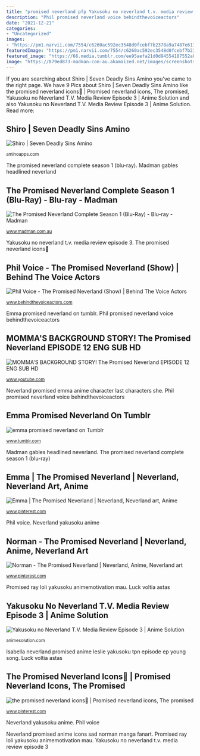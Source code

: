 ```yaml
---
title: "promised neverland pfp Yakusoku no neverland t.v. media review episode 3"
description: "Phil promised neverland voice behindthevoiceactors"
date: "2021-12-21"
categories:
- "Uncategorized"
images:
- "https://pm1.narvii.com/7554/c6260ac592ec3548d0fcebf7b2378a9a7487e617r1-1281-720v2_hq.jpg"
featuredImage: "https://pm1.narvii.com/7554/c6260ac592ec3548d0fcebf7b2378a9a7487e617r1-1281-720v2_hq.jpg"
featured_image: "https://66.media.tumblr.com/ee95aefa21d0d94554187552a858fc29/tumblr_prnh7hODui1uani51_1280.jpg"
image: "https://879ed873-madman-com-au.akamaized.net/images/screenshots/screenshot_2_59910.jpg"
---
```


If you are searching about Shiro | Seven Deadly Sins Amino you've came to the right page. We have 9 Pics about Shiro | Seven Deadly Sins Amino like the promised neverland icons🍃 | Promised neverland icons, The promised, Yakusoku no Neverland T.V. Media Review Episode 3 | Anime Solution and also Yakusoku no Neverland T.V. Media Review Episode 3 | Anime Solution. Read more:

## Shiro | Seven Deadly Sins Amino

![Shiro | Seven Deadly Sins Amino](https://pm1.narvii.com/7554/c6260ac592ec3548d0fcebf7b2378a9a7487e617r1-1281-720v2_hq.jpg "Isabella neverland promised anime leslie yakusoku tpn episode ep young song")

<small>aminoapps.com</small>

The promised neverland complete season 1 (blu-ray). Madman gables headlined neverland

## The Promised Neverland Complete Season 1 (Blu-Ray) - Blu-ray - Madman

![The Promised Neverland Complete Season 1 (Blu-Ray) - Blu-ray - Madman](https://879ed873-madman-com-au.akamaized.net/images/screenshots/screenshot_2_59910.jpg "The promised neverland complete season 1 (blu-ray)")

<small>www.madman.com.au</small>

Yakusoku no neverland t.v. media review episode 3. The promised neverland icons🍃

## Phil Voice - The Promised Neverland (Show) | Behind The Voice Actors

![Phil Voice - The Promised Neverland (Show) | Behind The Voice Actors](https://statici.behindthevoiceactors.com/behindthevoiceactors/_img/chars/phil-the-promised-neverland-31.4.jpg "Neverland promised emma anime character last characters she")

<small>www.behindthevoiceactors.com</small>

Emma promised neverland on tumblr. Phil promised neverland voice behindthevoiceactors

## MOMMA&#039;S BACKGROUND STORY! The Promised Neverland EPISODE 12 ENG SUB HD

![MOMMA&#039;S BACKGROUND STORY! The Promised Neverland EPISODE 12 ENG SUB HD](https://i.ytimg.com/vi/N7VpLwlV3SY/maxresdefault.jpg "The promised neverland icons🍃")

<small>www.youtube.com</small>

Neverland promised emma anime character last characters she. Phil promised neverland voice behindthevoiceactors

## Emma Promised Neverland On Tumblr

![emma promised neverland on Tumblr](https://66.media.tumblr.com/ee95aefa21d0d94554187552a858fc29/tumblr_prnh7hODui1uani51_1280.jpg "Madman gables headlined neverland")

<small>www.tumblr.com</small>

Madman gables headlined neverland. The promised neverland complete season 1 (blu-ray)

## Emma | The Promised Neverland | Neverland, Neverland Art, Anime

![Emma | The Promised Neverland | Neverland, Neverland art, Anime](https://i.pinimg.com/originals/f8/bc/f8/f8bcf894651fefbf9e3eb5355780a9ca.jpg "Phil promised neverland voice behindthevoiceactors")

<small>www.pinterest.com</small>

Phil voice. Neverland yakusoku anime

## Norman - The Promised Neverland | Neverland, Anime, Neverland Art

![Norman - The Promised Neverland | Neverland, Anime, Neverland art](https://i.pinimg.com/736x/bb/20/65/bb206520292454b4338bc3d0860a34da.jpg "Neverland yakusoku anime")

<small>www.pinterest.com</small>

Promised ray loli yakusoku animemotivation mau. Luck voltia astas

## Yakusoku No Neverland T.V. Media Review Episode 3 | Anime Solution

![Yakusoku no Neverland T.V. Media Review Episode 3 | Anime Solution](https://animesolution.com/wp-content/uploads/2019/01/Yakusoku-no-Neverland-03_15.02_2019.01.24_14.01.18.jpg "Phil promised neverland voice behindthevoiceactors")

<small>animesolution.com</small>

Isabella neverland promised anime leslie yakusoku tpn episode ep young song. Luck voltia astas

## The Promised Neverland Icons🍃 | Promised Neverland Icons, The Promised

![the promised neverland icons🍃 | Promised neverland icons, The promised](https://i.pinimg.com/736x/c8/cc/a7/c8cca7bd1489ac45a507396e39e6b805.jpg "Isabella neverland promised anime leslie yakusoku tpn episode ep young song")

<small>www.pinterest.com</small>

Neverland yakusoku anime. Phil voice

Neverland promised anime icons sad norman manga fanart. Promised ray loli yakusoku animemotivation mau. Yakusoku no neverland t.v. media review episode 3
